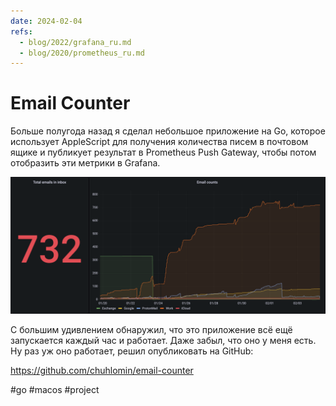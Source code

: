 ```yaml
---
date: 2024-02-04
refs:
  - blog/2022/grafana_ru.md
  - blog/2020/prometheus_ru.md
---
```


# Email Counter

Больше полугода назад я сделал небольшое приложение на Go, которое использует AppleScript для получения количества писем в почтовом ящике и публикует результат в Prometheus Push Gateway, чтобы потом отобразить эти метрики в Grafana.

![email-counter graph in Grafana](email-counter.png)

С большим удивлением обнаружил, что это приложение всё ещё запускается каждый час и работает. Даже забыл, что оно у меня есть. Ну раз уж оно работает, решил опубликовать на GitHub:

https://github.com/chuhlomin/email-counter

#go #macos #project
